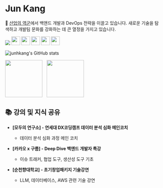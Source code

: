 # Jun Kang

🔭 [산업의 역군](https://www.sankun.com)에서 백앤드 개발과 DevOps 전략을 이끌고 있습니다. 새로운 기술을 탐색하고 개발팀 문화를 강화하는 데 큰 열정을 가지고 있습니다.

<img src="https://img.shields.io/badge/Spring Boot-6DB33F?style=for-the-badge&logo=springboot&logoColor=white"/> <img src="https://img.shields.io/badge/-Java-007396?style=for-the-badge&logo=java&logoColor=white" height="28" /> <img src="https://img.shields.io/badge/-SQL-336791?style=for-the-badge&logo=postgresql&logoColor=white" height="28" /> <img src="https://img.shields.io/badge/-AWS-232F3E?style=for-the-badge&logo=amazonaws&logoColor=white" height="28" /> <img src="https://img.shields.io/badge/-Python-3776AB?style=for-the-badge&logo=python&logoColor=white" height="28" /> <img src="https://img.shields.io/badge/-Machine%20Learning-FF6F00?style=for-the-badge&logo=tensorflow&logoColor=white" height="28" />

![junhkang's GitHub stats](https://github-readme-stats.vercel.app/api?username=junhkang&show_icons=true&theme=radical&count_private=true)

[<img src="https://img.shields.io/badge/LinkedIn--lightgrey?style=for-the-badge&logo=linkedin&logoColor=white" width="120" />](https://www.linkedin.com/in/junh-kang/) [<img src="https://img.shields.io/badge/Tistory--lightgrey?style=for-the-badge&logo=blogger&logoColor=white" width="120" />](https://junhkang.tistory.com)

## 📚 강의 및 지식 공유

- **[모두의 연구소] - 연세대 DX코딩캠프 데이터 분석 심화 메인코치**
  - 데이터 분석 심화 과정 메인 코치

- **[카카오 x 구름] - Deep Dive 백엔드 개발자 특강**
  - 이슈 트래커, 협업 도구, 생산성 도구 기초
 
- **[순천향대학교] - 초기창업패키지 기술강연**
  - LLM, 데이터베이스, AWS 관련 기술 강연
